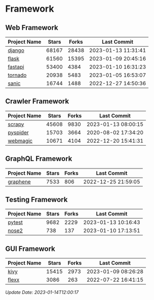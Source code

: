 # Framework

## Web Framework
| Project Name | Stars | Forks | Last Commit |
| ------------ | ----- | ----- | ----------- |
| [django](https://github.com/django/django) | 68167 | 28438 | 2023-01-13 11:31:41 |
| [flask](https://github.com/pallets/flask) | 61560 | 15395 | 2023-01-09 20:45:16 |
| [fastapi](https://github.com/tiangolo/fastapi) | 53400 | 4384 | 2023-01-10 16:31:23 |
| [tornado](https://github.com/tornadoweb/tornado) | 20938 | 5483 | 2023-01-05 16:53:07 |
| [sanic](https://github.com/sanic-org/sanic) | 16744 | 1488 | 2022-12-27 14:50:36 |

## Crawler Framework
| Project Name | Stars | Forks | Last Commit |
| ------------ | ----- | ----- | ----------- |
| [scrapy](https://github.com/scrapy/scrapy) | 45608 | 9830 | 2023-01-13 08:00:15 |
| [pyspider](https://github.com/binux/pyspider) | 15703 | 3664 | 2020-08-02 17:34:20 |
| [webmagic](https://github.com/code4craft/webmagic) | 10671 | 4104 | 2022-12-20 15:41:31 |

## GraphQL Framework
| Project Name | Stars | Forks | Last Commit |
| ------------ | ----- | ----- | ----------- |
| [graphene](https://github.com/graphql-python/graphene) | 7533 | 806 | 2022-12-25 21:59:05 |

## Testing Framework
| Project Name | Stars | Forks | Last Commit |
| ------------ | ----- | ----- | ----------- |
| [pytest](https://github.com/pytest-dev/pytest) | 9682 | 2229 | 2023-01-13 10:16:43 |
| [nose2](https://github.com/nose-devs/nose2) | 738 | 137 | 2023-01-10 17:13:51 |

## GUI Framework
| Project Name | Stars | Forks | Last Commit |
| ------------ | ----- | ----- | ----------- |
| [kivy](https://github.com/kivy/kivy) | 15415 | 2973 | 2023-01-09 08:26:28 |
| [flexx](https://github.com/flexxui/flexx) | 3086 | 263 | 2022-07-22 16:41:15 |

*Update Date: 2023-01-14T12:00:17*